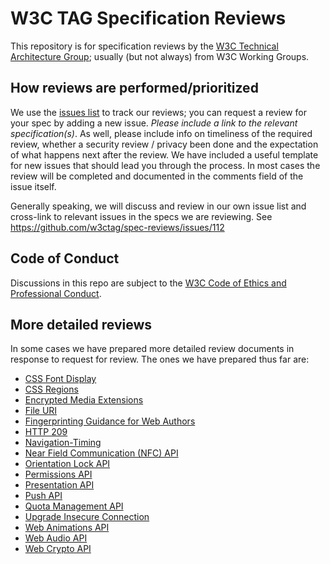 # W3C TAG Specification Reviews
This repository is for specification reviews by the [W3C Technical Architecture Group](http://www.w3.org/2001/tag/); usually (but not always) from W3C Working Groups.

## How reviews are performed/prioritized
We use the [issues list](https://github.com/w3ctag/spec-reviews/issues) to track our reviews; you can request a review for your spec by adding a new issue. _Please include a link to the relevant specification(s)_. As well, please include info on timeliness of the required review, whether a security review / privacy been done and the expectation of what happens next after the review. We have included a useful template for new issues that should lead you through the process. In most cases the review will be completed and documented in the comments field of the issue itself.

Generally speaking, we will discuss and review in our own issue list and cross-link to relevant issues in the specs we are reviewing. See https://github.com/w3ctag/spec-reviews/issues/112

## Code of Conduct
Discussions in this repo are subject to the [W3C Code of Ethics and Professional Conduct](https://www.w3.org/Consortium/cepc/).

## More detailed reviews
In some cases we have prepared more detailed review documents in response to request for review. The ones we have prepared thus far are: 

 * [CSS Font Display](./2015/09/CSS-Font-Display.md)
 * [CSS Regions](./2015/01/CSS%20Regions.md)
 * [Encrypted Media Extensions](./2014/10/eme.md)
 * [File URI](./2015/07/file_uri.md)
 * [Fingerprinting Guidance for Web Authors](./2015/05/fingerprint.md)
 * [HTTP 209](./2014/04/http-209.md)
 * [Navigation-Timing](./2015/09/Navigation-Timing.md)
 * [Near Field Communication (NFC) API](./2015/10/nfc-feedback.md)
 * [Orientation Lock API](./2013/07/OrientationLock.md)
 * [Permissions API](./2015/03/Permissions.md)
 * [Presentation API](./2015/presentation-api.md)
 * [Push API](./2013/08/Push%20API.md)
 * [Quota Management API](./2014/02/quota-management-api.md)
 * [Upgrade Insecure Connection](./2015/04/Upgrade_Insecure.md)
 * [Web Animations API](./2013/10/Web%20Animations.md)
 * [Web Audio API](./2013/07/WebAudio.md)
 * [Web Crypto API](./2013/11/WebCrypto.md)

